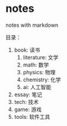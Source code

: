 # notes

notes with markdown

目录：

1. book: 读书
   1. literature: 文学
   2. math: 数学
   3. physics: 物理
   4. chemistry: 化学
   5. ai: 人工智能
2. essay: 笔记
3. tech: 技术
4. game: 游戏
5. tools: 软件工具